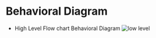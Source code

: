 # Behavioral Diagram
- High Level Flow chart Behavioral Diagram
![low level](https://user-images.githubusercontent.com/98817564/157818878-4d580ea3-fab1-4dad-900c-af83f2dbffa1.png)
